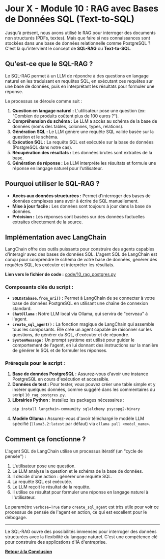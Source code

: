 # Jour X - Module 10 : RAG avec Bases de Données SQL (Text-to-SQL)

Jusqu'à présent, nous avons utilisé le RAG pour interroger des documents non structurés (PDFs, textes). Mais que faire si nos connaissances sont stockées dans une base de données relationnelle comme PostgreSQL ? C'est là qu'intervient le concept de **SQL-RAG** ou **Text-to-SQL**.

## Qu'est-ce que le SQL-RAG ?

Le SQL-RAG permet à un LLM de répondre à des questions en langage naturel en les traduisant en requêtes SQL, en exécutant ces requêtes sur une base de données, puis en interprétant les résultats pour formuler une réponse.

Le processus se déroule comme suit :

1.  **Question en langage naturel :** L'utilisateur pose une question (ex: "Combien de produits coûtent plus de 100 euros ?").
2.  **Compréhension du schéma :** Le LLM a accès au schéma de la base de données (noms des tables, colonnes, types, relations).
3.  **Génération SQL :** Le LLM génère une requête SQL valide basée sur la question et le schéma.
4.  **Exécution SQL :** La requête SQL est exécutée sur la base de données (PostgreSQL dans notre cas).
5.  **Récupération des résultats :** Les données brutes sont extraites de la base.
6.  **Génération de réponse :** Le LLM interprète les résultats et formule une réponse en langage naturel pour l'utilisateur.

## Pourquoi utiliser le SQL-RAG ?

* **Accès aux données structurées :** Permet d'interroger des bases de données complexes sans avoir à écrire de SQL manuellement.
* **Mise à jour facile :** Les données sont toujours à jour dans la base de données.
* **Précision :** Les réponses sont basées sur des données factuelles extraites directement de la source.

## Implémentation avec LangChain

LangChain offre des outils puissants pour construire des agents capables d'interagir avec des bases de données SQL. L'agent SQL de LangChain est conçu pour comprendre le schéma de votre base de données, générer des requêtes SQL, les exécuter et interpréter les résultats.

**Lien vers le fichier de code :** [code/10_rag_postgres.py](./code/10_rag_postgres.py)

### Composants clés du script :

* **`SQLDatabase.from_uri()` :** Permet à LangChain de se connecter à votre base de données PostgreSQL en utilisant une chaîne de connexion standard.
* **`ChatOllama` :** Notre LLM local via Ollama, qui servira de "cerveau" à l'agent.
* **`create_sql_agent()` :** La fonction magique de LangChain qui assemble tous les composants. Elle crée un agent capable de raisonner sur les questions, de générer du SQL, d'exécuter et de répondre.
* **`SystemMessage` :** Un prompt système est utilisé pour guider le comportement de l'agent, en lui donnant des instructions sur la manière de générer le SQL et de formuler les réponses.

### Prérequis pour le script :

1.  **Base de données PostgreSQL :** Assurez-vous d'avoir une instance PostgreSQL en cours d'exécution et accessible.
2.  **Données de test :** Pour tester, vous pouvez créer une table simple et y insérer quelques données, comme suggéré dans les commentaires du script `10_rag_postgres.py`.
3.  **Librairies Python :** Installez les packages nécessaires :
    ```bash
    pip install langchain-community sqlalchemy psycopg2-binary
    ```
4.  **Modèle Ollama :** Assurez-vous d'avoir téléchargé le modèle LLM spécifié (`llama3.2:latest` par défaut) via `ollama pull <model_name>`.

## Comment ça fonctionne ?

L'agent SQL de LangChain utilise un processus itératif (un "cycle de pensée") :

1.  L'utilisateur pose une question.
2.  Le LLM analyse la question et le schéma de la base de données.
3.  Il décide d'une action : générer une requête SQL.
4.  La requête SQL est exécutée.
5.  Le LLM reçoit le résultat de la requête.
6.  Il utilise ce résultat pour formuler une réponse en langage naturel à l'utilisateur.

Le paramètre `verbose=True` dans `create_sql_agent` est très utile pour voir ce processus de pensée de l'agent en action, ce qui est excellent pour le débogage.

---

Le SQL-RAG ouvre des possibilités immenses pour interroger des données structurées avec la flexibilité du langage naturel. C'est une compétence clé pour construire des applications d'IA d'entreprise.

**[Retour à la Conclusion](./11_multi_agent_collaboration.md)**